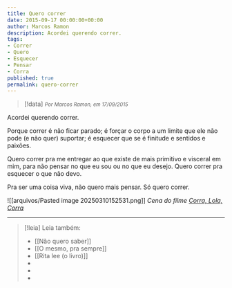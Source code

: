 ```yaml
---
title: Quero correr
date: 2015-09-17 00:00:00+00:00
author: Marcos Ramon
description: Acordei querendo correr.
tags:
- Correr
- Quero
- Esquecer
- Pensar
- Corra
published: true
permalink: quero-correr
---
```

> [!data] <small><i>Por Marcos Ramon, em 17/09/2015</i></small>

Acordei querendo correr. 

Porque correr é não ficar parado; é forçar o corpo a um limite que ele não pode (e não quer) suportar; é esquecer que se é finitude e sentidos e paixões.

Quero correr pra me entregar ao que existe de mais primitivo e visceral em mim, para não pensar no que eu sou ou no que eu desejo. Quero correr pra esquecer o que não devo.

Pra ser uma coisa viva, não quero mais pensar. Só quero correr.

![[arquivos/Pasted image 20250310152531.png]]
*Cena do filme [Corra, Lola, Corra](http://www.imdb.com/title/tt0130827/)*



---
> [!leia] Leia também:
> - [[Não quero saber]]
> - [[O mesmo, pra sempre]]
> - [[Rita lee (o livro)]]
> -
> -
> -